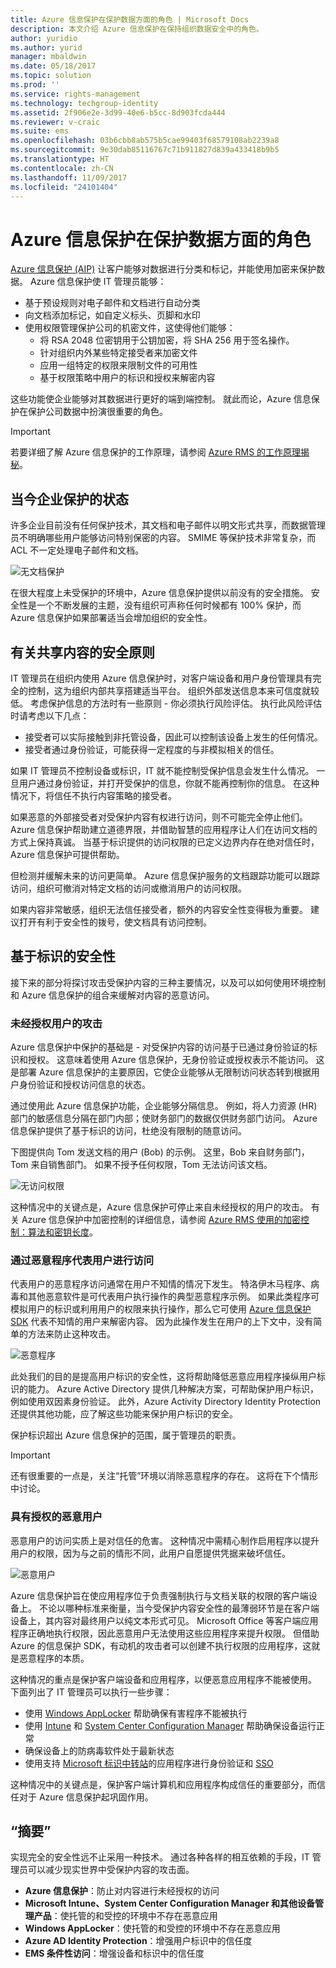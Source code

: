 ```yaml
---
title: Azure 信息保护在保护数据方面的角色 | Microsoft Docs
description: 本文介绍 Azure 信息保护在保持组织数据安全中的角色。
author: yuridio
ms.author: yurid
manager: mbaldwin
ms.date: 05/18/2017
ms.topic: solution
ms.prod: ''
ms.service: rights-management
ms.technology: techgroup-identity
ms.assetid: 2f906e2e-3d99-40e6-b5cc-8d903fcda444
ms.reviewer: v-craic
ms.suite: ems
ms.openlocfilehash: 03b6cbb8ab575b5cae99403f68579108ab2239a8
ms.sourcegitcommit: 9e30dab85116767c71b911827d839a433418b9b5
ms.translationtype: HT
ms.contentlocale: zh-CN
ms.lasthandoff: 11/09/2017
ms.locfileid: "24101404"
---
```

# <a name="the-role-of-azure-information-protection-in-securing-data"></a>Azure 信息保护在保护数据方面的角色

[Azure 信息保护 (AIP)](/information-protection/understand-explore/what-is-information-protection) 让客户能够对数据进行分类和标记，并能使用加密来保护数据。 Azure 信息保护使 IT 管理员能够：

- 基于预设规则对电子邮件和文档进行自动分类
- 向文档添加标记，如自定义标头、页脚和水印
- 使用权限管理保护公司的机密文件，这使得他们能够：
    - 将 RSA 2048 位密钥用于公钥加密，将 SHA 256 用于签名操作。
    - 针对组织内外某些特定接受者来加密文件
    - 应用一组特定的权限来限制文件的可用性    
    - 基于权限策略中用户的标识和授权来解密内容

这些功能使企业能够对其数据进行更好的端到端控制。 就此而论，Azure 信息保护在保护公司数据中扮演很重要的角色。

> [!IMPORTANT]
> 若要详细了解 Azure 信息保护的工作原理，请参阅 [Azure RMS 的工作原理揭秘](/information-protection/understand-explore/how-does-it-work)。

## <a name="the-state-of-enterprise-protection-today"></a>当今企业保护的状态

许多企业目前没有任何保护技术，其文档和电子邮件以明文形式共享，而数据管理员不明确哪些用户能够访问特别保密的内容。 SMIME 等保护技术非常复杂，而 ACL 不一定处理电子邮件和文档。

![无文档保护](./media/azure-information-protection-securing-data/aip-securing-data-fig1.png)

在很大程度上未受保护的环境中，Azure 信息保护提供以前没有的安全措施。 安全性是一个不断发展的主题，没有组织可声称任何时候都有 100% 保护，而 Azure 信息保护如果部署适当会增加组织的安全性。

## <a name="security-principles-for-sharing-content"></a>有关共享内容的安全原则

IT 管理员在组织内使用 Azure 信息保护时，对客户端设备和用户身份管理具有完全的控制，这为组织内部共享搭建适当平台。 组织外部发送信息本来可信度就较低。 考虑保护信息的方法时有一些原则 - 你必须执行风险评估。 执行此风险评估时请考虑以下几点：

- 接受者可以实际接触到非托管设备，因此可以控制该设备上发生的任何情况。
- 接受者通过身份验证，可能获得一定程度的与非模拟相关的信任。

如果 IT 管理员不控制设备或标识，IT 就不能控制受保护信息会发生什么情况。 一旦用户通过身份验证，并打开受保护的信息，你就不能再控制你的信息。 在这种情况下，将信任不执行内容策略的接受者。

如果恶意的外部接受者对受保护内容有权进行访问，则不可能完全停止他们。 Azure 信息保护帮助建立道德界限，并借助智慧的应用程序让人们在访问文档的方式上保持真诚。 当基于标识提供的访问权限的已定义边界内存在绝对信任时，Azure 信息保护可提供帮助。

但检测并缓解未来的访问更简单。 Azure 信息保护服务的文档跟踪功能可以跟踪访问，组织可撤消对特定文档的访问或撤消用户的访问权限。

如果内容非常敏感，组织无法信任接受者，额外的内容安全性变得极为重要。 建议打开有利于安全性的拨号，使文档具有访问控制。

## <a name="identity-based-security"></a>基于标识的安全性

接下来的部分将探讨攻击受保护内容的三种主要情况，以及可以如何使用环境控制和 Azure 信息保护的组合来缓解对内容的恶意访问。

### <a name="attacks-by-unauthorized-users"></a>未经授权用户的攻击

Azure 信息保护中保护的基础是 - 对受保护内容的访问基于已通过身份验证的标识和授权。 这意味着使用 Azure 信息保护，无身份验证或授权表示不能访问。 这是部署 Azure 信息保护的主要原因，它使企业能够从无限制访问状态转到根据用户身份验证和授权访问信息的状态。

通过使用此 Azure 信息保护功能，企业能够分隔信息。 例如，将人力资源 (HR) 部门的敏感信息分隔在部门内部；使财务部门的数据仅供财务部门访问。 Azure 信息保护提供了基于标识的访问，杜绝没有限制的随意访问。

下图提供向 Tom 发送文档的用户 (Bob) 的示例。 这里，Bob 来自财务部门，Tom 来自销售部门。 如果不授予任何权限，Tom 无法访问该文档。

![无访问权限](./media/azure-information-protection-securing-data/aip-securing-data-fig2.png)

这种情况中的关键点是，Azure 信息保护可停止来自未经授权的用户的攻击。 有关 Azure 信息保护中加密控制的详细信息，请参阅 [Azure RMS 使用的加密控制：算法和密钥长度](/information-protection/understand-explore/how-does-it-work)。

### <a name="access-by-malicious-programs-on-behalf-of-users"></a>通过恶意程序代表用户进行访问

代表用户的恶意程序访问通常在用户不知情的情况下发生。 特洛伊木马程序、病毒和其他恶意软件是可代表用户执行操作的典型恶意程序示例。 如果此类程序可模拟用户的标识或利用用户的权限来执行操作，那么它可使用 [Azure 信息保护 SDK](/information-protection/develop/developers-guide) 代表不知情的用户来解密内容。 因为此操作发生在用户的上下文中，没有简单的方法来防止这种攻击。

![恶意程序](./media/azure-information-protection-securing-data/aip-securing-data-fig3.png)

此处我们的目的是提高用户标识的安全性，这将帮助降低恶意应用程序操纵用户标识的能力。 Azure Active Directory 提供几种解决方案，可帮助保护用户标识，例如使用双因素身份验证。 此外，Azure Activity Directory Identity Protection 还提供其他功能，应了解这些功能来保护用户标识的安全。

保护标识超出 Azure 信息保护的范围，属于管理员的职责。

> [!IMPORTANT]
> 还有很重要的一点是，关注“托管”环境以消除恶意程序的存在。 这将在下个情形中讨论。

### <a name="malicious-users-with-authorization"></a>具有授权的恶意用户

恶意用户的访问实质上是对信任的危害。 这种情况中需精心制作启用程序以提升用户的权限，因为与之前的情形不同，此用户自愿提供凭据来破坏信任。

![恶意用户](./media/azure-information-protection-securing-data/aip-securing-data-fig4.png)

Azure 信息保护旨在使应用程序位于负责强制执行与文档关联的权限的客户端设备上。 不论以哪种标准来衡量，当今受保护内容安全性的最薄弱环节是在客户端设备上，其内容对最终用户以纯文本形式可见。 Microsoft Office 等客户端应用程序正确地执行权限，因此恶意用户无法使用这些应用程序来提升权限。 但借助 Azure 的信息保护 SDK，有动机的攻击者可以创建不执行权限的应用程序，这就是恶意程序的本质。

这种情况的重点是保护客户端设备和应用程序，以便恶意应用程序不能被使用。 下面列出了 IT 管理员可以执行一些步骤：

- 使用 [Windows AppLocker](https://technet.microsoft.com/library/dd759117(v=ws.11).aspx) 帮助确保有害程序不能被执行
- 使用 [Intune](https://docs.microsoft.com/intune/) 和 [System Center Configuration Manager](https://docs.microsoft.com/sccm/) 帮助确保设备运行正常
- 确保设备上的防病毒软件处于最新状态
- 使用支持 [Microsoft 标识中转站](https://technet.microsoft.com/library/ms166045(v=sql.105).aspx)的应用程序进行身份验证和 [SSO](https://azure.microsoft.com/resources/videos/overview-of-single-sign-on/)

这种情况中的关键点是，保护客户端计算机和应用程序构成信任的重要部分，而信任对于 Azure 信息保护起巩固作用。

## <a name="summary"></a>“摘要”

实现完全的安全性远不止采用一种技术。 通过各种各样的相互依赖的手段，IT 管理员可以减少现实世界中受保护内容的攻击面。

- **Azure 信息保护**：防止对内容进行未经授权的访问
- **Microsoft Intune、System Center Configuration Manager 和其他设备管理产品**：使托管的和受控的环境中不存在恶意应用
- **Windows AppLocker**：使托管的和受控的环境中不存在恶意应用
- **Azure AD Identity Protection**：增强用户标识中的信任度
- **EMS 条件性访问**：增强设备和标识中的信任度
